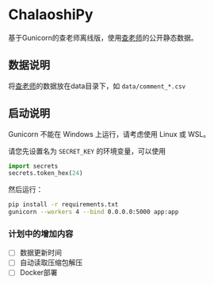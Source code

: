 # ChalaoshiPy

基于Gunicorn的查老师离线版，使用[查老师](https://github.com/zjuchalaoshi/chalaoshi)的公开静态数据。

## 数据说明

将[查老师](https://github.com/zjuchalaoshi/chalaoshi)的数据放在data目录下，如 `data/comment_*.csv`

## 启动说明

Gunicorn 不能在 Windows 上运行，请考虑使用 Linux 或 WSL。

请您先设置名为 `SECRET_KEY` 的环境变量，可以使用

```python
import secrets
secrets.token_hex(24)
```

然后运行：

```bash
pip install -r requirements.txt
gunicorn --workers 4 --bind 0.0.0.0:5000 app:app
```

### 计划中的增加内容

- [ ] 数据更新时间
- [ ] 自动读取压缩包解压
- [ ] Docker部署